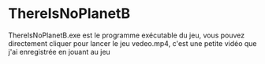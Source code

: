 # ThereIsNoPlanetB
ThereIsNoPlanetB.exe est le programme exécutable du jeu, vous pouvez directement cliquer pour lancer le jeu
vedeo.mp4, c'est une petite vidéo que j'ai enregistrée en jouant au jeu
